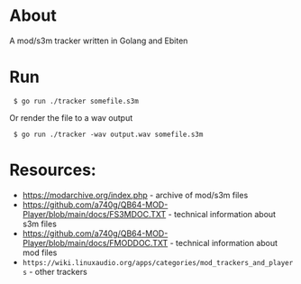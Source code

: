 # About

A mod/s3m tracker written in Golang and Ebiten

# Run

```
 $ go run ./tracker somefile.s3m
```

Or render the file to a wav output
```
 $ go run ./tracker -wav output.wav somefile.s3m
```

# Resources:

* https://modarchive.org/index.php - archive of mod/s3m files
* https://github.com/a740g/QB64-MOD-Player/blob/main/docs/FS3MDOC.TXT - technical information about s3m files
* https://github.com/a740g/QB64-MOD-Player/blob/main/docs/FMODDOC.TXT - technical information about mod files
* `https://wiki.linuxaudio.org/apps/categories/mod_trackers_and_players` - other trackers
